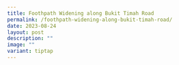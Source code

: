 ```yaml
---
title: Foothpath Widening along Bukit Timah Road
permalink: /foothpath-widening-along-bukit-timah-road/
date: 2023-08-24
layout: post
description: ""
image: ""
variant: tiptap
---
```

